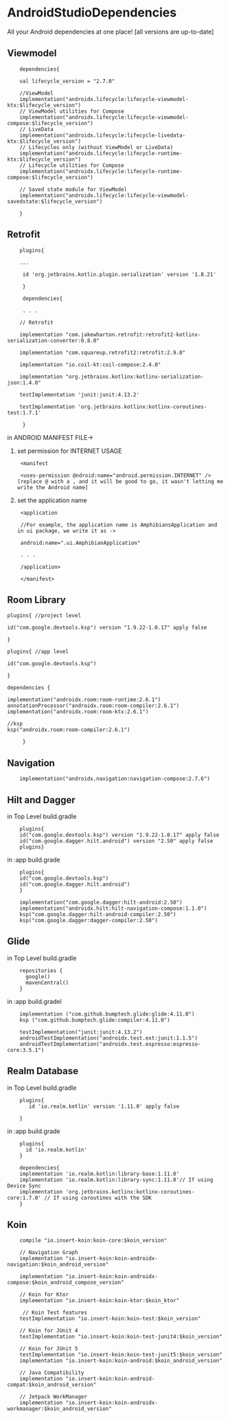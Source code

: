 # AndroidStudioDependencies
All your Android dependencies at one place! [all versions are up-to-date]

## Viewmodel

        dependencies{

        val lifecycle_version = "2.7.0"
        
        //ViewModel
        implementation("androidx.lifecycle:lifecycle-viewmodel-ktx:$lifecycle_version")
        // ViewModel utilities for Compose
        implementation("androidx.lifecycle:lifecycle-viewmodel-compose:$lifecycle_version")
        // LiveData
        implementation("androidx.lifecycle:lifecycle-livedata-ktx:$lifecycle_version")
        // Lifecycles only (without ViewModel or LiveData)
        implementation("androidx.lifecycle:lifecycle-runtime-ktx:$lifecycle_version")
        // Lifecycle utilities for Compose
        implementation("androidx.lifecycle:lifecycle-runtime-compose:$lifecycle_version")

        // Saved state module for ViewModel
        implementation("androidx.lifecycle:lifecycle-viewmodel-savedstate:$lifecycle_version")
    
        }

## Retrofit

        plugins{ 

        ...
        
         id 'org.jetbrains.kotlin.plugin.serialization' version '1.8.21'

         }

         dependencies{

         . . .

        // Retrofit
    
        implementation "com.jakewharton.retrofit:retrofit2-kotlinx-serialization-converter:0.8.0" 
    
        implementation "com.squareup.retrofit2:retrofit:2.9.0"
    
        implementation "io.coil-kt:coil-compose:2.4.0"
    
        implementation "org.jetbrains.kotlinx:kotlinx-serialization-json:1.4.0"

        testImplementation 'junit:junit:4.13.2'
    
        testImplementation 'org.jetbrains.kotlinx:kotlinx-coroutines-test:1.7.1'

         }

in ANDROID MANIFEST FILE->
1) set permission for INTERNET USAGE

        <manifest

        <uses-permission @ndroid:name="android.permission.INTERNET" />  [replace @ with a , and it will be good to go, it wasn't letting me write the Android name]

2) set the application name

        <application 

        //For example, the application name is AmphibiansApplication and in ui package, we write it as ->

        android:name=".ui.AmphibianApplication"

        . . .

        /application>

        </manifest>

## Room Library

    plugins{ //project level

    id("com.google.devtools.ksp") version "1.9.22-1.0.17" apply false

    }

    plugins{ //app level

    id("com.google.devtools.ksp")

    }

    dependencies {

    implementation("androidx.room:room-runtime:2.6.1")
    annotationProcessor("androidx.room:room-compiler:2.6.1")
    implementation("androidx.room:room-ktx:2.6.1")

    //ksp
    ksp("androidx.room:room-compiler:2.6.1")
 
         }

## Navigation
        implementation("androidx.navigation:navigation-compose:2.7.6")

## Hilt and Dagger

in Top Level build.gradle

        plugins{ 
        id("com.google.devtools.ksp") version "1.9.22-1.0.17" apply false
        id("com.google.dagger.hilt.android") version "2.50" apply false
        plugins}

in :app build.grade

        plugins{
        id("com.google.devtools.ksp")
        id("com.google.dagger.hilt.android")
        }

        implementation("com.google.dagger:hilt-android:2.50")
        implementation("androidx.hilt:hilt-navigation-compose:1.1.0")
        ksp("com.google.dagger:hilt-android-compiler:2.50")
        ksp("com.google.dagger:dagger-compiler:2.50")

## Glide

in Top Level build.gradle
        
        repositories {
          google()
          mavenCentral()
        }

in :app build.gradel

        implementation ("com.github.bumptech.glide:glide:4.11.0")
        ksp ("com.github.bumptech.glide:compiler:4.11.0")

        testImplementation("junit:junit:4.13.2")
        androidTestImplementation("androidx.test.ext:junit:1.1.5")
        androidTestImplementation("androidx.test.espresso:espresso-core:3.5.1")


## Realm Database
in Top Level build.gradle

        plugins{
           id 'io.realm.kotlin' version '1.11.0' apply false

        }

in :app build.grade

        plugins{
          id 'io.realm.kotlin'
        }
        
        dependencies{
        implementation 'io.realm.kotlin:library-base:1.11.0'
        implementation 'io.realm.kotlin:library-sync:1.11.0'// If using Device Sync
        implementation 'org.jetbrains.kotlinx:kotlinx-coroutines-core:1.7.0' // If using coroutines with the SDK        
        }

## Koin
        compile "io.insert-koin:koin-core:$koin_version"
        
        // Navigation Graph
        implementation "io.insert-koin:koin-androidx-navigation:$koin_android_version"
        
        implementation "io.insert-koin:koin-androidx-compose:$koin_android_compose_version"
        
        // Koin for Ktor 
        implementation "io.insert-koin:koin-ktor:$koin_ktor"

         // Koin Test features
        testImplementation "io.insert-koin:koin-test:$koin_version"
        
        // Koin for JUnit 4
        testImplementation "io.insert-koin:koin-test-junit4:$koin_version"
        
        // Koin for JUnit 5
        testImplementation "io.insert-koin:koin-test-junit5:$koin_version"
        implementation "io.insert-koin:koin-android:$koin_android_version"
        
        // Java Compatibility
        implementation "io.insert-koin:koin-android-compat:$koin_android_version"
        
        // Jetpack WorkManager
        implementation "io.insert-koin:koin-androidx-workmanager:$koin_android_version"

